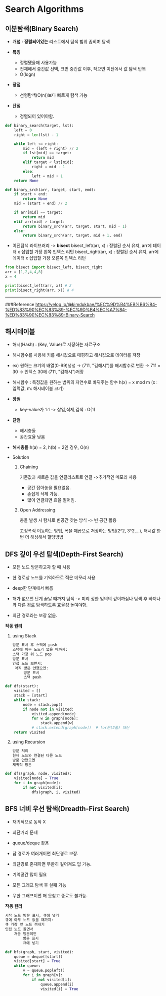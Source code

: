 # Search Algorithms


## 이분탐색(Binary Search)

- **개념** : __정렬되어있는__ 리스트에서 탐색 범위 좁히며 탐색
- **특징**
    - 정렬됐을때 사용가능
    - 전체에서 중간값 선택, 크면 중간값 이후, 작으면 이전에서 값 탐색 반복
    - O(logn)

- **장점**
    - 선형탐색(O(n))보다 빠르게 탐색 가능
- **단점**
    - 정렬되어 있어야함.

```python
def binary_search(target, lst):
    left = 0
    right = len(lst) - 1

    while left <= right:
        mid = (left + right) // 2
        if lst[mid] == target:
            return mid
        elif target < lst[mid]:
            right = mid - 1
        else:
            left = mid + 1
    return None

def binary_srch(arr, target, start, end):
    if start > end:
        return None    
    mid = (start + end) // 2

    if arr[mid] == target:
        return mid
    elif arr[mid] > target:
        return binary_srch(arr, target, start, mid - 1)
    else:
        return binary_srch(arr, target, mid + 1, end)
```

- 이진탐색 라이브러리 -> **bisect**
bisect_left(arr, x) : 정렬된 순서 유지, arr에 데이터 x 삽입할 가장 왼쪽 인덱스 리턴
bisect_right(arr, x) : 정렬된 순서 유지, arr에 데이터 x 삽입할 가장 오른쪽 인덱스 리턴

```python
from bisect import bisect_left, bisect_right
arr = [1,2,4,4,8]
x = 4

print(bisect_left(arr, x)) # 2
print(bisect_right(arr, x)) # 4
```




-------------
###Reference
https://velog.io/@kimdukbae/%EC%9D%B4%EB%B6%84-%ED%83%90%EC%83%89-%EC%9D%B4%EC%A7%84-%ED%83%90%EC%83%89-Binary-Search
                    




## 해시테이블

- 해시(Hash) : (Key, Value)로 저장하는 자료구조

- 해시함수를 사용해 키를 해시값으로 매핑하고 해시값으로 데이터를 저장

- ex) 원하는 크기의 배열(0-99)생성 → (711, "김해시")를 해시함수로 변환 → 711 = 30 → 인덱스 30에 (711, "김해시")저장

- 해시함수 : 특정값을 원하는 범위의 자연수로 바꿔주는 함수
	h(x) = x mod m (x : 입력값, m: 해시테이블 크기)
	
- **장점**
	- key-value가 1:1 -> 삽입,삭제,검색 : O(1)
	
- **단점**
	- 해시충돌
	- 공간효율 낮음

- **해시충돌**
  h(a) = 2, h(b) = 2인 경우, O(n)

- Solution

  1. Chaining

     기존값과 새로운 값을 연결리스트로 연결 ->추가적인 메모리 사용

     - 공간 잡아놓을 필요없음.
     - 손쉽게 삭제 가능.
     - 많이 연결되면 효율 떨어짐.

  2. Open Addressing

     충돌 발생 시 탐사로 빈공간 찾는 방식 -> 빈 공간 활용

     고정폭식 이동하는 방법, 폭을 제곱으로 저장하는 방법(2^2, 3^2,...), 해시값 한번 더 해싱해서 할당방법




## DFS 깊이 우선 탐색(Depth-First Search)
- 모든 노드 방문하고자 할 때 사용
- 현 경로상 노드를 기억하므로 적은 메모리 사용
- deep한 단계에서 빠름

- 해가 없으면 단계 끝날 때까지 탐색 -> 미리 정한 임의의 깊이까짐나 탐색 후 빠져나와 다른 경로 탐색하도록 효율성 높여야함.
- 최단 경로라는 보장 없음.

**작동 원리**

1. using Stack

   ```tex
   방문 표시 후 스택에 push
   스택에 아무 노드가 없을 때까지:
   스택 가장 위 노드 pop
   방문 표시
   인접 노드 보면서:
   	아직 방문 안했으면:
   		방문 표시
   		스택 push
   ```

```python
def dfs(start):
	visited = []
	stack = [start]
	while stack:
		node = stack.pop()
		if node not in visited:
			visited.append(node)
			for w in graph[node]:
				stack.append(w)
			# stack.extend(graph[node])  # for문(2줄) 대신
	return visited
```

2. using Recursion

   ```tex
   방문 처리
   현재 노드와 연결된 다른 노드
   방문 안했으면
   재귀적 방문
   ```

```python
def dfs(graph, node, visited):
	visited[node] = True
	for i in graph[node]:
		if not visited[i]:
			dfs(graph, i, visited)
```

##  BFS 너비 우선 탐색(Dreadth-First Search)
- 재귀적으로 동작 X
- 최단거리 문제
- queue/deque 활용

- 답 경로가 여러개이면 최단경로 보장.
- 최단경로 존재하면 무한히 깊어져도 답 가능.

- 기억공간 많이 필요
- 모든 그래프 탐색 후 실패 가능
- 무한 그래프이면 해 못찾고 종료도 불가능.

**작동 원리**

```tex
시작 노드 방문 표시, 큐에 넣기
큐에 아무 노드 없을 때까지:
큐 가장 앞 노드 꺼내기
인접 노드 돌면서
	처음 방문이면
		방문 표시
		큐에 넣기
```

```python
def bfs(graph, start, visited):
	queue = deque([start])
	visited[start] = True
	while queue:
		v = queue.popleft()
		for i in graph[v]:
			if not visited[i]:
				queue.append(i)
				visited[i] = True
```
